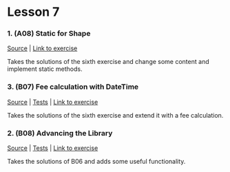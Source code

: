 # Lesson 7

### 1. (A08) Static for Shape
[Source](./A06_static_for_shapes/ExerciseSolution/) | [Link to exercise](http://fsr.github.io/csharp-lessons/exercises/A08_static_for_shapes.html)

Takes the solutions of the sixth exercise and change some content and implement static methods.

### 3. (B07) Fee calculation with DateTime
[Source](./B07_fee_calculation/ExerciseSolution/) | [Tests](./B07_fee_calculation/Tests/) | [Link to exercise](http://fsr.github.io/csharp-lessons/exercises/B07_fee_calculation.html)

Takes the solutions of the sixth exercise and extend it with a fee calculation.

### 2. (B08) Advancing the Library
[Source](./B08_advanced_example/ExerciseSolution/) | [Tests](./B08_advanced_example/Tests/) | [Link to exercise](http://fsr.github.io/csharp-lessons/exercises/B08_advanced_example.html)

Takes the solutions of B06 and adds some useful functionality. 